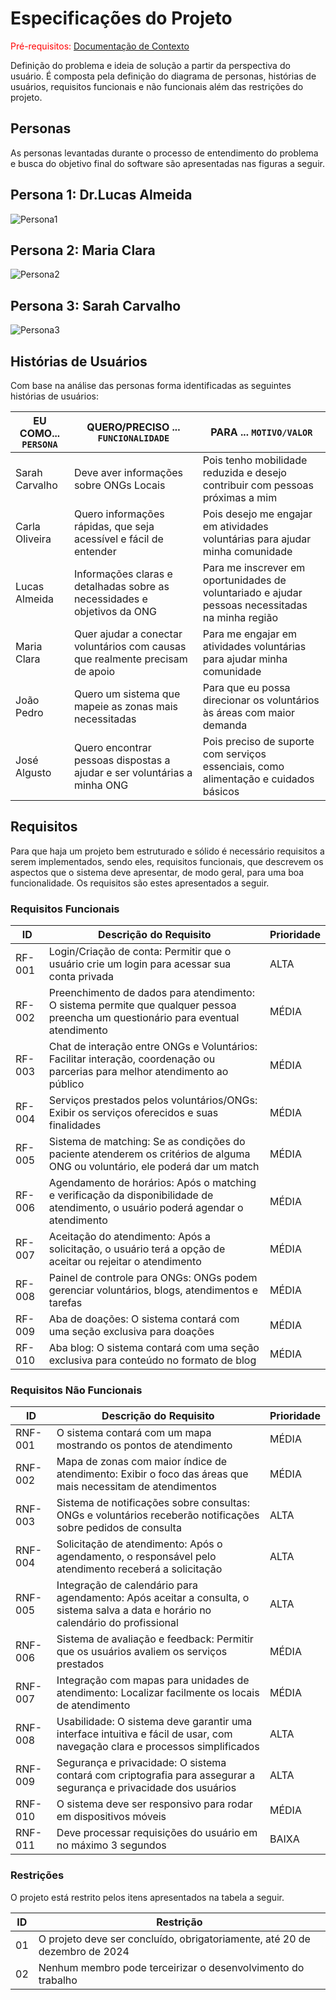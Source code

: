 # Especificações do Projeto

<span style="color:red">Pré-requisitos: <a href="01-Documentação de Contexto.md"> Documentação de Contexto</a></span>

Definição do problema e ideia de solução a partir da perspectiva do usuário. É composta pela definição do  diagrama de personas, histórias de usuários, requisitos funcionais e não funcionais além das restrições do projeto.

## Personas

As personas levantadas durante o processo de entendimento do problema e busca do objetivo final do software são apresentadas nas figuras a seguir.

## Persona 1: Dr.Lucas Almeida
![Persona1](images/persona1.jpg)

## Persona 2: Maria Clara
![Persona2](images/persona2.jpg)

## Persona 3: Sarah Carvalho
![Persona3](images/persona3.jpg)

## Histórias de Usuários

Com base na análise das personas forma identificadas as seguintes histórias de usuários:

|EU COMO... `PERSONA`| QUERO/PRECISO ... `FUNCIONALIDADE` |PARA ... `MOTIVO/VALOR`                 |
|--------------------|------------------------------------|----------------------------------------|
|Sarah Carvalho      | Deve aver informações sobre ONGs Locais | Pois tenho mobilidade reduzida e desejo contribuir com pessoas próximas a mim |
|Carla Oliveira      | Quero informações rápidas, que seja acessível e fácil de entender | Pois desejo me engajar em atividades voluntárias para ajudar minha comunidade |
|Lucas Almeida       | Informações claras e detalhadas sobre as necessidades e objetivos da ONG | Para me inscrever em oportunidades de  voluntariado e ajudar pessoas necessitadas na minha região |
|Maria Clara         | Quer ajudar a conectar voluntários com causas que realmente precisam de apoio | Para me engajar em atividades voluntárias para ajudar minha comunidade |
|João Pedro          | Quero um sistema que mapeie as zonas mais necessitadas | Para que eu possa direcionar os voluntários às áreas com maior demanda |
|José Algusto        | Quero encontrar pessoas dispostas a ajudar e ser voluntárias a minha ONG | Pois preciso de suporte com serviços essenciais, como alimentação e cuidados básicos |

## Requisitos

Para que haja um projeto bem estruturado e sólido é necessário requisitos a serem implementados, sendo eles, requisitos funcionais, que descrevem os aspectos que o sistema deve apresentar, de modo geral, para uma boa funcionalidade. Os requisitos são estes apresentados a seguir.

### Requisitos Funcionais

| ID     | Descrição do Requisito                                                                                                           | Prioridade |
|--------|----------------------------------------------------------------------------------------------------------------------------------|------------|
| RF-001 | Login/Criação de conta: Permitir que o usuário crie um login para acessar sua conta privada                                      | ALTA       |
| RF-002 | Preenchimento de dados para atendimento: O sistema permite que qualquer pessoa preencha um questionário para eventual atendimento | MÉDIA      |
| RF-003 | Chat de interação entre ONGs e Voluntários: Facilitar interação, coordenação ou parcerias para melhor atendimento ao público      | MÉDIA      |
| RF-004 | Serviços prestados pelos voluntários/ONGs: Exibir os serviços oferecidos e suas finalidades                                      | MÉDIA      |
| RF-005 | Sistema de matching: Se as condições do paciente atenderem os critérios de alguma ONG ou voluntário, ele poderá dar um match     | MÉDIA      |
| RF-006 | Agendamento de horários: Após o matching e verificação da disponibilidade de atendimento, o usuário poderá agendar o atendimento | MÉDIA      |
| RF-007 | Aceitação do atendimento: Após a solicitação, o usuário terá a opção de aceitar ou rejeitar o atendimento                        | MÉDIA      |
| RF-008 | Painel de controle para ONGs: ONGs podem gerenciar voluntários, blogs, atendimentos e tarefas                                    | MÉDIA      |
| RF-009 | Aba de doações: O sistema contará com uma seção exclusiva para doações                                                           | MÉDIA      |
| RF-010 | Aba blog: O sistema contará com uma seção exclusiva para conteúdo no formato de blog                                             | MÉDIA      |


### Requisitos Não Funcionais

| ID       | Descrição do Requisito                                                                                                       | Prioridade |
|----------|-------------------------------------------------------------------------------------------------------------------------------|------------|
| RNF-001  | O sistema contará com um mapa mostrando os pontos de atendimento                                                              | MÉDIA      |
| RNF-002  | Mapa de zonas com maior índice de atendimento: Exibir o foco das áreas que mais necessitam de atendimentos                    | MÉDIA      |
| RNF-003  | Sistema de notificações sobre consultas: ONGs e voluntários receberão notificações sobre pedidos de consulta                  | ALTA       |
| RNF-004  | Solicitação de atendimento: Após o agendamento, o responsável pelo atendimento receberá a solicitação                         | ALTA       |
| RNF-005  | Integração de calendário para agendamento: Após aceitar a consulta, o sistema salva a data e horário no calendário do profissional | ALTA |
| RNF-006  | Sistema de avaliação e feedback: Permitir que os usuários avaliem os serviços prestados                                       | MÉDIA      |
| RNF-007  | Integração com mapas para unidades de atendimento: Localizar facilmente os locais de atendimento                              | MÉDIA      |
| RNF-008  | Usabilidade: O sistema deve garantir uma interface intuitiva e fácil de usar, com navegação clara e processos simplificados   | ALTA       |
| RNF-009  | Segurança e privacidade: O sistema contará com criptografia para assegurar a segurança e privacidade dos usuários             | ALTA       |
| RNF-010  | O sistema deve ser responsivo para rodar em dispositivos móveis                                                               | MÉDIA      |
| RNF-011  | Deve processar requisições do usuário em no máximo 3 segundos                                                                 | BAIXA      |

### Restrições

O projeto está restrito pelos itens apresentados na tabela a seguir.

| ID  | Restrição                                                      |
|-----|----------------------------------------------------------------|
| 01  | O projeto deve ser concluído, obrigatoriamente, até 20 de dezembro de 2024 |
| 02  | Nenhum membro pode terceirizar o desenvolvimento do trabalho   |
